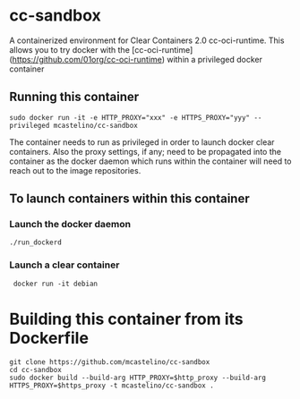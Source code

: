 # cc-sandbox

A containerized environment for Clear Containers 2.0 cc-oci-runtime.  This allows you to try docker with the [cc-oci-runtime] (https://github.com/01org/cc-oci-runtime) within a privileged docker container 

## Running this container
```
sudo docker run -it -e HTTP_PROXY="xxx" -e HTTPS_PROXY="yyy" --privileged mcastelino/cc-sandbox
```

The container needs to run as privileged in order to launch docker clear containers. Also the proxy settings, if any; need to be propagated into the container as the docker daemon which runs within the container will need to reach out to the image repositories.

## To launch containers within this container

### Launch the docker daemon
```
./run_dockerd
```

### Launch a clear container
```
 docker run -it debian
```

# Building this container from its Dockerfile

```
git clone https://github.com/mcastelino/cc-sandbox
cd cc-sandbox
sudo docker build --build-arg HTTP_PROXY=$http_proxy --build-arg HTTPS_PROXY=$https_proxy -t mcastelino/cc-sandbox .
```
